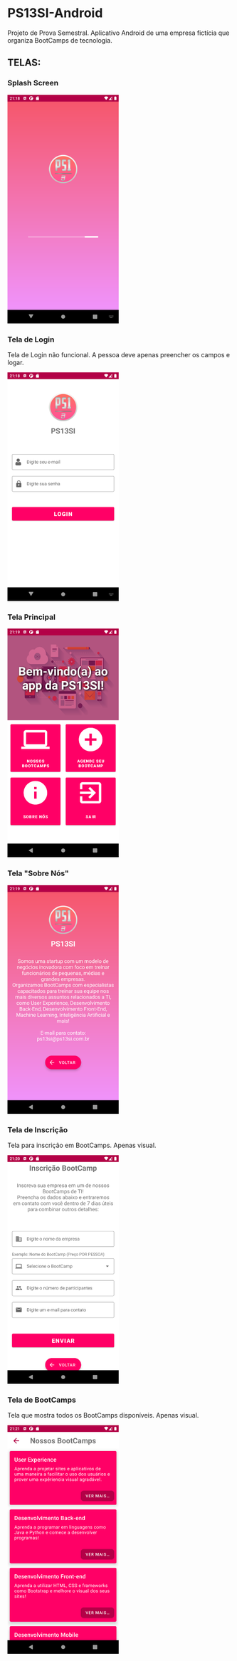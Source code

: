 # PS13SI-Android
Projeto de Prova Semestral. Aplicativo Android de uma empresa fictícia que organiza BootCamps de tecnologia.

## TELAS:


### Splash Screen
<img src="https://github.com/MarcosLopes99/PS13SI-Android/blob/master/git_images/splash.png" width="250">


### Tela de Login
Tela de Login não funcional. A pessoa deve apenas preencher os campos e logar.

<img src="https://github.com/MarcosLopes99/PS13SI-Android/blob/master/git_images/login.png" width="250">


### Tela Principal
<img src="https://github.com/MarcosLopes99/PS13SI-Android/blob/master/git_images/main.png" width="250">


### Tela "Sobre Nós"
<img src="https://github.com/MarcosLopes99/PS13SI-Android/blob/master/git_images/about_us.png" width="250">


### Tela de Inscrição
Tela para inscrição em BootCamps. Apenas visual.

<img src="https://github.com/MarcosLopes99/PS13SI-Android/blob/master/git_images/bootcamp_reg.png" width="250">


### Tela de BootCamps
Tela que mostra todos os BootCamps disponíveis. Apenas visual.

<img src="https://github.com/MarcosLopes99/PS13SI-Android/blob/master/git_images/bootcamps.png" width="250">
